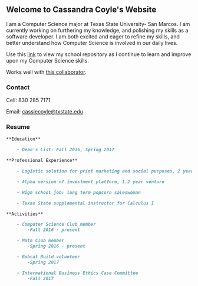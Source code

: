 ## Welcome to Cassandra Coyle's Website

I am a Computer Science major at Texas State University- San Marcos. I am currently working on furthering my knowledge, and polishing my skills as a software developer. I am both excited and eager to refine my skills, and better understand how Computer Science is involved in our daily lives. 

Use this [link](https://github.com/cicoyle/txstatecs) to view my school repository as I continue to learn and improve upon my Computer Science skills. 

Works well with [this collaborator](http://www.samcoyle.me).

### Contact

Cell: 830 285 7171

Email: cassiecoyle@txstate.edu

### Resume

```markdown
**Education**

	- Dean's List: Fall 2016, Spring 2017

**Professional Experience**

	- Logistic solution for print marketing and social purposes, 2 year venture

	- Alpha version of investment platform, 1.2 year venture

	- High school job: long term popcorn saleswoman

	- Texas State supplemental instructor for Calculus I

**Activities**

	- Computer Science Club member
		-Fall 2016 - present

	- Math Club member
		-Spring 2016 - present

	- Bobcat Build volunteer
		-Spring 2017

	- International Business Ethics Case Committee
		-Fall 2017

```
